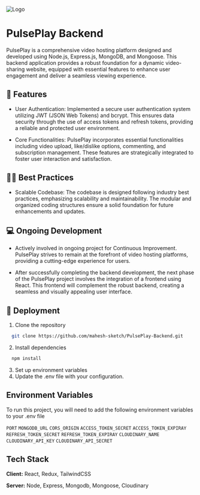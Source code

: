 ![Logo](https://socialify.git.ci/mahesh-sketch/PulsePlay-Backend/image?font=Inter&language=1&name=1&pattern=Solid&theme=Dark)

# PulsePlay Backend

PulsePlay is a comprehensive video hosting platform designed and developed using Node.js, Express.js, MongoDB, and Mongoose. This backend application provides a robust foundation for a dynamic video-sharing website, equipped with essential features to enhance user engagement and deliver a seamless viewing experience.

## 🌟 Features

- User Authentication: Implemented a secure user authentication system utilizing JWT (JSON Web Tokens) and bcrypt. This ensures data security through the use of access tokens and refresh tokens, providing a reliable and protected user environment.

- Core Functionalities: PulsePlay incorporates essential functionalities including video upload, like/dislike options, commenting, and subscription management. These features are strategically integrated to foster user interaction and satisfaction.


## ‍👨‍💻‍ Best Practices

- Scalable Codebase: The codebase is designed following industry best practices, emphasizing scalability and maintainability. The modular and organized coding structures ensure a solid foundation for future enhancements and updates.
## 💻 Ongoing Development

- Actively involved in ongoing project for Continuous Improvement. PulsePlay strives to remain at the forefront of video hosting platforms, providing a cutting-edge experience for users.

- After successfully completing the backend development, the next phase of the PulsePlay project involves the integration of a frontend using React. This frontend will complement the robust backend, creating a seamless and visually appealing user interface.

## 🚀 Deployment

1. Clone the repository

```bash
  git clone https://github.com/mahesh-sketch/PulsePlay-Backend.git
```

2. Install dependencies

```bash
  npm install
```
3. Set up environment variables
4. Update the .env file with your configuration.

## Environment Variables

To run this project, you will need to add the following environment variables to your .env file

`PORT`
`MONGODB_URL` 
`CORS_ORIGIN`
`ACCESS_TOKEN_SECRET`
`ACCESS_TOKEN_EXPIRAY`
`REFRESH_TOKEN_SECRET`
`REFRESH_TOKEN_EXPIRAY`
`CLOUDINARY_NAME`
`CLOUDINARY_API_KEY`
`CLOUDINARY_API_SECRET`


## Tech Stack

**Client:** React, Redux, TailwindCSS

**Server:** Node, Express, Mongodb, Mongoose, Cloudinary

